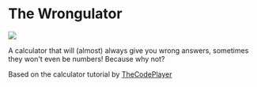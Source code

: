 # The Wrongulator

![](http://imgur.com/Z1O0Pil)

A calculator that will (almost) always give you wrong answers, sometimes they won't even be numbers!
Because why not?

Based on the calculator tutorial by <a href="http://thecodeplayer.com/walkthrough/javascript-css3-calculator">TheCodePlayer</a>

